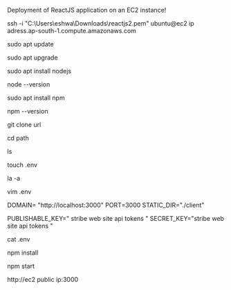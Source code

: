 Deployment of  ReactJS application on an EC2 instance! 

ssh -i "C:\Users\eshwa\Downloads\reactjs2.pem" ubuntu@ec2 ip adress.ap-south-1.compute.amazonaws.com

sudo apt update

sudo apt upgrade

sudo apt install nodejs

node --version

sudo apt install npm

npm --version


git clone url

cd path

ls

touch .env

la -a

vim .env

DOMAIN= "http://localhost:3000"
PORT=3000
STATIC_DIR="./client"

PUBLISHABLE_KEY=" stribe web site api tokens "
SECRET_KEY="stribe web site api tokens "

cat .env

npm install 


npm start

http://ec2 public ip:3000


